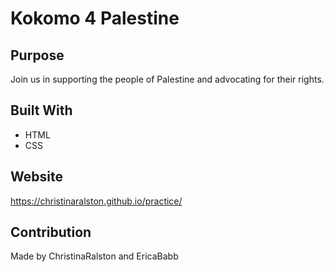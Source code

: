 # Kokomo 4 Palestine

## Purpose
Join us in supporting the people of Palestine and advocating for their rights.

## Built With
* HTML
* CSS

## Website
https://christinaralston.github.io/practice/

## Contribution
Made by ChristinaRalston and EricaBabb

